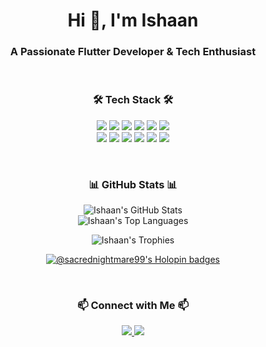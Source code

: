 <div align="center">

  <h1>Hi 👋, I'm Ishaan</h1>
  <h3>A Passionate Flutter Developer & Tech Enthusiast</h3>

  <br/>

  <h3 align="center">🛠️ Tech Stack 🛠️</h3>
  <p align="center">
    <a href="https://flutter.dev" target="_blank"><img src="https://img.shields.io/badge/Flutter-02569B?style=for-the-badge&logo=flutter&logoColor=white"/></a>
    <a href="https://dart.dev" target="_blank"><img src="https://img.shields.io/badge/Dart-0175C2?style=for-the-badge&logo=dart&logoColor=white"/></a>
    <a href="https://reactjs.org/" target="_blank"><img src="https://img.shields.io/badge/React-20232A?style=for-the-badge&logo=react&logoColor=61DAFB"/></a>
    <a href="https://developer.mozilla.org/en-US/docs/Web/JavaScript" target="_blank"><img src="https://img.shields.io/badge/JavaScript-F7DF1E?style=for-the-badge&logo=javascript&logoColor=black"/></a>
    <a href="https://www.typescriptlang.org/" target="_blank"><img src="https://img.shields.io/badge/TypeScript-3178C6?style=for-the-badge&logo=typescript&logoColor=white"/></a>
    <a href="https://www.python.org" target="_blank"><img src="https://img.shields.io/badge/Python-3776AB?style=for-the-badge&logo=python&logoColor=white"/></a>
    <br/>
    <a href="https://www.java.com" target="_blank"><img src="https://img.shields.io/badge/Java-ED8B00?style=for-the-badge&logo=openjdk&logoColor=white"/></a>
    <a href="https://isocpp.org/" target="_blank"><img src="https://img.shields.io/badge/C++-00599C?style=for-the-badge&logo=c%2B%2B&logoColor=white"/></a>
    <a href="https://www.cprogramming.com/" target="_blank"><img src="https://img.shields.io/badge/C-A8B9CC?style=for-the-badge&logo=c&logoColor=black"/></a>
    <a href="https://firebase.google.com/" target="_blank"><img src="https://img.shields.io/badge/Firebase-FFCA28?style=for-the-badge&logo=firebase&logoColor=black"/></a>
    <a href="https://supabase.io/" target="_blank"><img src="https://img.shields.io/badge/Supabase-3ECF8E?style=for-the-badge&logo=supabase&logoColor=black"/></a>
    <a href="https://pub.dev/packages/get" target="_blank"><img src="https://img.shields.io/badge/GetX-purple?style=for-the-badge"/></a>
  </p>
  
  <br/>

  <h3 align="center">📊 GitHub Stats 📊</h3>
  <p align="center">
    <img src="https://github-readme-stats-self-one-46.vercel.app/api?username=sacrednightmare99&show_icons=true&theme=tokyonight&hide_title=false&count_private=true&include_all_commits=true" alt="Ishaan's GitHub Stats" />
    <br/>
    <img src="https://github-readme-stats-self-one-46.vercel.app/api/top-langs/?username=sacrednightmare99&layout=compact&theme=tokyonight&include_all_commits=true" alt="Ishaan's Top Languages" />
  </p>
  <p align="center">
    <img src="https://github-profile-trophy.vercel.app/?username=sacrednightmare99&theme=tokyonight&column=7&margin-w=15&margin-h=15" alt="Ishaan's Trophies" />
  </p>
  <p align="center">
    <a href="https://holopin.io/@sacrednightmare99" target="_blank">
      <img src="https://holopin.me/sacrednightmare99" alt="@sacrednightmare99's Holopin badges" />
    </a>
  </p>
  
  <br/>

  <h3 align="center">📫 Connect with Me 📫</h3>
  <p align="center">
    <a href="https://www.linkedin.com/in/ishaan-jindal-6b7083320/" target="_blank">
      <img src="https://img.shields.io/badge/LinkedIn-0077B5?style=for-the-badge&logo=linkedin&logoColor=white"/>
    </a>
    <a href="mailto:ishaanjindal2006@email.com">
      <img src="https://img.shields.io/badge/Email-D14836?style=for-the-badge&logo=gmail&logoColor=white"/>
    </a>
  </p>

</div>
